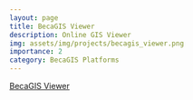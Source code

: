 ```yaml
---
layout: page
title: BecaGIS Viewer
description: Online GIS Viewer
img: assets/img/projects/becagis_viewer.png
importance: 2
category: BecaGIS Platforms
---
```

[BecaGIS Viewer](https://viewer.becagis.vn/)